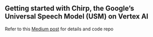 ## Getting started with Chirp, the Google’s Universal Speech Model (USM) on Vertex AI

Refer to this [Medium post](https://medium.com/google-cloud/getting-started-with-chirp-the-googles-universal-speech-model-usm-on-vertex-ai-f54edaf4da93) for details and code repo
